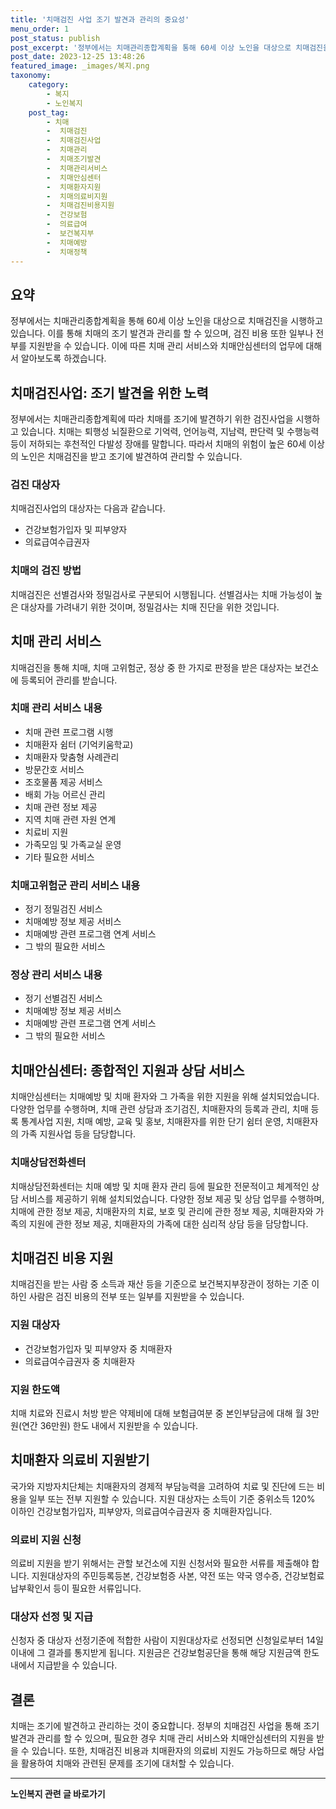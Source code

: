 ```yaml
---
title: '치매검진 사업 조기 발견과 관리의 중요성'
menu_order: 1
post_status: publish
post_excerpt: '정부에서는 치매관리종합계획을 통해 60세 이상 노인을 대상으로 치매검진을 시행하고 있습니다. 이를 통해 치매의 조기 발견과 관리를 할 수 있으며, 검진 비용 또한 일부나 전부를 지원받을 수 있습니다. 이에 따른 치매 관리 서비스와 치매안심센터의 업무에 대해서 알아보도록 하겠습니다.'
post_date: 2023-12-25 13:48:26
featured_image: _images/복지.png
taxonomy:
    category:
        - 복지
        - 노인복지
    post_tag:
        - 치매
        -  치매검진
        -  치매검진사업
        -  치매관리
        -  치매조기발견
        -  치매관리서비스
        -  치매안심센터
        -  치매환자지원
        -  치매의료비지원
        -  치매검진비용지원
        -  건강보험
        -  의료급여
        -  보건복지부
        -  치매예방
        -  치매정책
---
```



## 요약
정부에서는 치매관리종합계획을 통해 60세 이상 노인을 대상으로 치매검진을 시행하고 있습니다. 이를 통해 치매의 조기 발견과 관리를 할 수 있으며, 검진 비용 또한 일부나 전부를 지원받을 수 있습니다. 이에 따른 치매 관리 서비스와 치매안심센터의 업무에 대해서 알아보도록 하겠습니다.

## 치매검진사업: 조기 발견을 위한 노력

정부에서는 치매관리종합계획에 따라 치매를 조기에 발견하기 위한 검진사업을 시행하고 있습니다. 치매는 퇴행성 뇌질환으로 기억력, 언어능력, 지남력, 판단력 및 수행능력 등이 저하되는 후천적인 다발성 장애를 말합니다. 따라서 치매의 위험이 높은 60세 이상의 노인은 치매검진을 받고 조기에 발견하여 관리할 수 있습니다.

### 검진 대상자

치매검진사업의 대상자는 다음과 같습니다.
- 건강보험가입자 및 피부양자
- 의료급여수급권자

### 치매의 검진 방법

치매검진은 선별검사와 정밀검사로 구분되어 시행됩니다. 선별검사는 치매 가능성이 높은 대상자를 가려내기 위한 것이며, 정밀검사는 치매 진단을 위한 것입니다.

## 치매 관리 서비스

치매검진을 통해 치매, 치매 고위험군, 정상 중 한 가지로 판정을 받은 대상자는 보건소에 등록되어 관리를 받습니다. 

### 치매 관리 서비스 내용

- 치매 관련 프로그램 시행
- 치매환자 쉼터 (기억키움학교)
- 치매환자 맞춤형 사례관리
- 방문간호 서비스
- 조호물품 제공 서비스
- 배회 가능 어르신 관리
- 치매 관련 정보 제공
- 지역 치매 관련 자원 연계
- 치료비 지원
- 가족모임 및 가족교실 운영
- 기타 필요한 서비스

### 치매고위험군 관리 서비스 내용

- 정기 정밀검진 서비스
- 치매예방 정보 제공 서비스
- 치매예방 관련 프로그램 연계 서비스
- 그 밖의 필요한 서비스

### 정상 관리 서비스 내용

- 정기 선별검진 서비스
- 치매예방 정보 제공 서비스
- 치매예방 관련 프로그램 연계 서비스
- 그 밖의 필요한 서비스

## 치매안심센터: 종합적인 지원과 상담 서비스

치매안심센터는 치매예방 및 치매 환자와 그 가족을 위한 지원을 위해 설치되었습니다. 다양한 업무를 수행하며, 치매 관련 상담과 조기검진, 치매환자의 등록과 관리, 치매 등록 통계사업 지원, 치매 예방, 교육 및 홍보, 치매환자를 위한 단기 쉼터 운영, 치매환자의 가족 지원사업 등을 담당합니다.

### 치매상담전화센터

치매상담전화센터는 치매 예방 및 치매 환자 관리 등에 필요한 전문적이고 체계적인 상담 서비스를 제공하기 위해 설치되었습니다. 다양한 정보 제공 및 상담 업무를 수행하며, 치매에 관한 정보 제공, 치매환자의 치료, 보호 및 관리에 관한 정보 제공, 치매환자와 가족의 지원에 관한 정보 제공, 치매환자의 가족에 대한 심리적 상담 등을 담당합니다.

## 치매검진 비용 지원

치매검진을 받는 사람 중 소득과 재산 등을 기준으로 보건복지부장관이 정하는 기준 이하인 사람은 검진 비용의 전부 또는 일부를 지원받을 수 있습니다.

### 지원 대상자

- 건강보험가입자 및 피부양자 중 치매환자
- 의료급여수급권자 중 치매환자

### 지원 한도액

치매 치료와 진료시 처방 받은 약제비에 대해 보험급여분 중 본인부담금에 대해 월 3만원(연간 36만원) 한도 내에서 지원받을 수 있습니다.

## 치매환자 의료비 지원받기

국가와 지방자치단체는 치매환자의 경제적 부담능력을 고려하여 치료 및 진단에 드는 비용을 일부 또는 전부 지원할 수 있습니다. 지원 대상자는 소득이 기준 중위소득 120% 이하인 건강보험가입자, 피부양자, 의료급여수급권자 중 치매환자입니다.

### 의료비 지원 신청

의료비 지원을 받기 위해서는 관할 보건소에 지원 신청서와 필요한 서류를 제출해야 합니다. 지원대상자의 주민등록등본, 건강보험증 사본, 약전 또는 약국 영수증, 건강보험료 납부확인서 등이 필요한 서류입니다.

### 대상자 선정 및 지급

신청자 중 대상자 선정기준에 적합한 사람이 지원대상자로 선정되면 신청일로부터 14일 이내에 그 결과를 통지받게 됩니다. 지원금은 건강보험공단을 통해 해당 지원금액 한도 내에서 지급받을 수 있습니다.

## 결론
치매는 조기에 발견하고 관리하는 것이 중요합니다. 정부의 치매검진 사업을 통해 조기 발견과 관리를 할 수 있으며, 필요한 경우 치매 관리 서비스와 치매안심센터의 지원을 받을 수 있습니다. 또한, 치매검진 비용과 치매환자의 의료비 지원도 가능하므로 해당 사업을 활용하여 치매와 관련된 문제를 조기에 대처할 수 있습니다.
<!-- wp:separator -->
<hr class="wp-block-separator has-alpha-channel-opacity"/>
<!-- /wp:separator -->

<!-- wp:group {"backgroundColor":"base","layout":{"type":"constrained"}} -->
<div class="wp-block-group has-base-background-color has-background"><!-- wp:paragraph {"align":"center","fontSize":"medium"} -->
<p class="has-text-align-center has-large-font-size"><strong>노인복지 관련 글 바로가기</strong></p>
<!-- /wp:paragraph -->


<!-- wp:latest-posts
{"categories":[{"id":15998,"count":19,"description":"","link":"https://uknowlaw.com/category/%eb%85%b8%ec%9d%b8%eb%b3%b5%ec%a7%80/","name":"노인복지","slug":"노인복지","taxonomy":"category","parent":0,"meta":[],"_links":{"self":[{"href":"https://uknowlaw.com/wp-json/wp/v2/categories/15998"}],"collection":[{"href":"https://uknowlaw.com/wp-json/wp/v2/categories"}],"about":[{"href":"https://uknowlaw.com/wp-json/wp/v2/taxonomies/category"}],"wp:post_type":[{"href":"https://uknowlaw.com/wp-json/wp/v2/posts?categories=15998"}],"curies":[{"name":"wp","href":"https://api.w.org/{rel}","templated":true}]}}],"postsToShow":100,"excerptLength":28,"postLayout":"grid","columns":2,"featuredImageAlign":"left","featuredImageSizeSlug":"large","fontSize":"small"} /--></div>
<!-- /wp:group -->